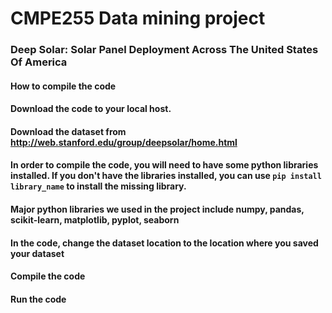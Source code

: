 # CMPE255 Data mining project
### Deep Solar: Solar Panel Deployment Across The United States Of America
#### How to compile the code
#### Download the code to your local host.
#### Download the dataset from http://web.stanford.edu/group/deepsolar/home.html
#### In order to compile the code, you will need to have some python libraries installed. If you don't have the libraries installed, you can use `pip install library_name` to install the missing library.
#### Major python libraries we used in the project include numpy, pandas, scikit-learn, matplotlib, pyplot, seaborn
#### In the code, change the dataset location to the location where you saved your dataset
#### Compile the code
#### Run the code
